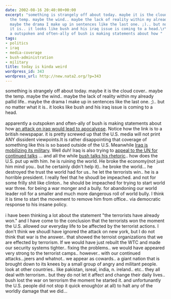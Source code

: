 ```yaml
---
date: 2002-08-16 20:40:00+00:00
excerpt: "something is strangely off about today. maybe it is the cloud cover.. maybe
  the temp. maybe the wind.. maybe the lack of reality within my already pallid life..
  maybe the drama I make up in sentences like the last one. ;).. but no matter what
  it is.. it looks like bush and his iraq issue is coming to a head.\r\napparently
  a outspoken and often-ally of bush is making statements about how "
tags:
- politics
- iraq
- media-coverage
- bush-administration
- military
title: today is kinda weird
wordpress_id: 343
wordpress_url: http://new.nata2.org/?p=343
---
```


something is strangely off about today. maybe it is the cloud cover.. maybe the temp. maybe the wind.. maybe the lack of reality within my already pallid life.. maybe the drama I make up in sentences like the last one. ;).. but no matter what it is.. it looks like bush and his iraq issue is coming to a head.<br/><br/>
apparently a outspoken and often-ally of bush is making statements about how <a href="http://www.guardian.co.uk/Iraq/Story/0,2763,775532,00.html">an attack on iraq would lead to apocalypse</a>. Notice how the link is to a british newspapar. it is pretty screwed up that the U.S. media will not print ANY dissident viewpoints.It is rather disappointing that coverage of something like this is so based outside of the U.S. Meanwhile <a href="http://www.cnn.com/2002/WORLD/meast/08/15/iraq.us/index.html">Iraq is mobilizing its military</a>. Well duh! Iraq is also trying to <a href="http://www.cnn.com/2002/US/08/16/un.iraq.ap/index.html">appeal to the UN for continued talks</a> ... and all the while <a href="http://www.cnn.com/2002/ALLPOLITICS/08/16/bush.iraq/index.html">bush talks his rhetoric</a>.. how does the U.S. put up with him. he is ruining the world. He broke the economy(not just him mind you.. but he certainly didn't help it).. he broke the world... he destroyed the trust the world had for us.. he let the terrorists win.. he is a horrible president. I really feel that he shoudl be impeached. and not for some frilly shit like clinton.. he should be impeached for trying to start world war three. for being a war monger and a bully. for abandoning our world leader roll for a smaller and much more dangerous roll of world bully. I think it is time to start the movement to remove him from office.. via democratic response to his insane policy. <br/><br/>i have been thinking a lot about the statement "the terrorists have already won." and I have come to the conclusion that the terrorists won the moment the U.S. allowed our everyday life to be affected by the terrorist actions. I don't think we shoudl have ignored the attack on new york, but I do not think that war is the answer.. that showed the terroist organizations that we are effected by terrorism. If we would have just rebuilt the WTC and made our security systems tighter.. fixing the problems.. we would have appeared very strong to the terrorist camps.. however.. with our continued attacks...jeers and whatnot.. we appear as cowards.. a giant nation that is brought down to its knees by a small group of angry and militant people. look at other countries.. like pakistan, isreal, india, n. ireland.. etc.. they all deal with terrorism.. but they do not let it affect and change their daily lives.. bush lost the war on terrorism the moment he started it. and unfortunantly the U.S. people did not stop it quick enough(or at all) to halt any of the worldly damage that we did...
